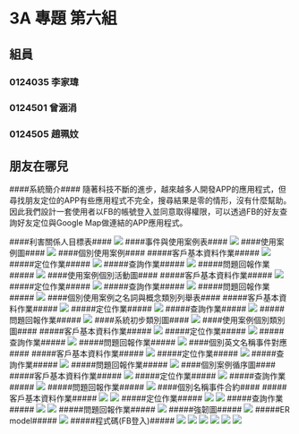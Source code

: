 # 3A 專題 第六組 #
## 組員 ##
### 0124035 李家瑋 ###
### 0124501 曾涵涓 ###
### 0124505 趙珮妏 ###
## 朋友在哪兒 ##
####系統簡介####
隨著科技不斷的進步，越來越多人開發APP的應用程式，但尋找朋友定位的APP有些應用程式不完全，搜尋結果是零的情形，沒有什麼幫助。
因此我們設計一套使用者以FB的帳號登入並同意取得權限，可以透過FB的好友查詢好友定位與Google Map做連結的APP應用程式。

####利害關係人目標表####
<img src=https://pbs.twimg.com/media/B1F79PxCAAEAV16.jpg>
####事件與使用案例表####
<img src=https://pbs.twimg.com/media/B1F79YpCAAAmXXQ.jpg>
####使用案例圖####
<img src=https://pbs.twimg.com/media/B1F79MUCcAAVzk9.jpg>
####個別使用案例####
#####客戶基本資料作業#####
<img src=https://pbs.twimg.com/media/B1F8I5vCQAAxumy.jpg>
#####定位作業#####
<img src=https://pbs.twimg.com/media/B1F8JTYCAAAmjhY.jpg>
#####查詢作業#####
<img src=https://pbs.twimg.com/media/B1F8JhcCEAAwlzu.jpg>
#####問題回報作業#####
<img src=https://pbs.twimg.com/media/B1F8JhdCYAAfn9L.jpg>
####使用案例個別活動圖####
#####客戶基本資料作業#####
<img src=https://pbs.twimg.com/media/B1F8XuJCEAAHmp0.jpg>
#####定位作業#####
<img src=https://pbs.twimg.com/media/B1F8X9LCUAAkedr.jpg>
#####查詢作業#####
<img src=https://pbs.twimg.com/media/B1F8YJaCUAAf622.jpg>
#####問題回報作業#####
<img src=https://pbs.twimg.com/media/B1F8YfPCAAA5WxU.jpg>
####個別使用案例之名詞與概念類別列舉表####
#####客戶基本資料作業#####
<img src=https://pbs.twimg.com/media/B1F8Ri7CAAAOb-b.jpg>
#####定位作業#####
<img src=https://pbs.twimg.com/media/B1F8RvjCYAAt85x.jpg>
#####查詢作業#####
<img src=https://pbs.twimg.com/media/B1F8Rx5CQAExK9Y.jpg>
#####問題回報作業#####
<img src=https://pbs.twimg.com/media/B1F8R2yCcAEF1A-.jpg>
####系統初步類別圖####
<img src="https://pbs.twimg.com/media/B1GOvBFCUAA_bIf.jpg:large">
####使用案例個別類別圖####
#####客戶基本資料作業#####
<img src=https://pbs.twimg.com/media/B1F8g79CYAA2K4j.jpg>
#####定位作業#####
<img src=https://pbs.twimg.com/media/B1F8hQwCYAAL5pL.jpg>
#####查詢作業#####
<img src=https://pbs.twimg.com/media/B1F8hUgCQAAr3ot.jpg>
#####問題回報作業#####
<img src=https://pbs.twimg.com/media/B1F8hV2CAAAFq_G.jpg>
####個別英文名稱事件對應####
#####客戶基本資料作業#####
<img src=https://pbs.twimg.com/media/B1F8psVCUAEUivi.jpg>
#####定位作業#####
<img src=https://pbs.twimg.com/media/B1F8qCwCAAA1-SO.jpg>
#####查詢作業#####
<img src=https://pbs.twimg.com/media/B1F8qD2CcAIHNvb.jpg>
#####問題回報作業#####
<img src=https://pbs.twimg.com/media/B1F8qG9CcAA7fR7.jpg>
####個別案例循序圖####
#####客戶基本資料作業#####
<img src=https://images.plurk.com/HSC6a110j5S3302ILCLbD.jpg>
#####定位作業#####
<img src=https://images.plurk.com/2QI3vTdsEceJT1EQuDIc2r.jpg>
#####查詢作業#####
<img src=https://images.plurk.com/2gl1qZkwKlSlkYHbmKZtIa.jpg>
#####問題回報作業#####
<img src=https://images.plurk.com/4qX770vRPKBsQ2y0cBS2WC.jpg>
####個別名稱事件合約####
#####客戶基本資料作業#####
<img src=https://pbs.twimg.com/media/B1F_pFDCYAAJyu8.jpg>
<img src=https://pbs.twimg.com/media/B1F_pXECQAIJT-4.jpg>
#####定位作業#####
<img src=https://pbs.twimg.com/media/B1F_pZuCMAAwEIZ.jpg>
<img src=https://pbs.twimg.com/media/B1F_pZvCEAE_f53.jpg>
#####查詢作業#####
<img src=https://pbs.twimg.com/media/B1F_xutCUAAkkin.jpg>
<img src=https://pbs.twimg.com/media/B1F_xutCMAA_ucR.jpg>
#####問題回報作業#####
<img src=https://pbs.twimg.com/media/B1F_xgTCQAAZG_N.jpg>
#####強韌圖#####
<img src=https://pbs.twimg.com/media/B4-qF8mCMAA0izK.jpg:large>
#####ER model#####
<img src=https://pbs.twimg.com/media/B4-zEffCMAMYlGV.png>
#####程式碼(FB登入)#####
<img src=https://images.plurk.com/r9VS8VWYZLOBIaaiDpIqz.jpg>
<img src=https://images.plurk.com/QBemHxod6Xdq2zjLSBcjH.jpg>
<img src=https://images.plurk.com/3578GGPFPUC8irkRm2HzGm.jpg>
<img src=https://images.plurk.com/zryYSVaX4MnpFJ2myliRE.jpg>
<img src=https://images.plurk.com/5a6oSTcb2fcWUfu3etRdEc.jpg>
<img src=https://images.plurk.com/3AKI0FaEP00SBlIAkNAhuh.jpg>

